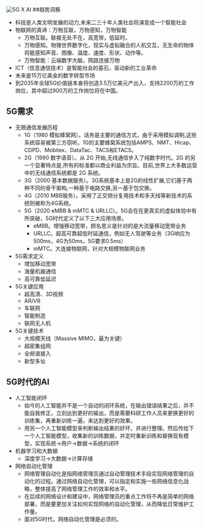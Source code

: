 ![5G X AI](https://ss1.bdstatic.com/70cFuXSh_Q1YnxGkpoWK1HF6hhy/it/u=3881582314,2241540167&fm=26&gp=0.jpg)
##趋势洞察

* 科技是人类文明发展的动力,未来二三十年人类社会将演变成一个智能社会
* 物联网的真谛：万物互联，万物感知，万物智能
    * 万物互联。联接无处不在，高宽带，低延时。
    * 万物感知。物理世界数字化，现实与虚拟融合的人机交互，无生命的物体将能感知声音、图像、温度、速度、形状、动作等。
    * 万物智能：云端数字大脑，网路连接万物
* ICT（信息通信技术）是智能社会的基石，驱动新的工业革命
* 未来是15万亿美金的数字转型市场
* 到2035年全球5G价值链本身将创造3.5万亿美元产出入，支持2200万的工作岗位，其中超过900万的工作岗位将在中国。

## 5G需求
* 无限通信发展历程
	* 1G（1980 模拟蜂窝网）。话务是主要的通信方式，由于采用模拟调制,这些系统容易被第三方窃听。1G的主要蜂窝系统包括AMPS、NMT、Hicap、CDPD、Mobitex、DataTac、TACS和ETACS。
	* 2G（1990 数字语音）。从 2G 开始,无线通信步入了纯数字时代。2G 的另一个显著特点是,所有的标准都以商业利益为宗旨。目前,世界上大多数运营中的无线通信系统都是 2G 系统。
	* 3G（2000 基本数据服务）。3G系统基本上是2G的线性扩展,它们基于两种不同的骨干架构,一种基于电路交换,另一基于包交换。
	* 4G（2010 MBB服务）。采用了正交频分复用技术和多天线等新技术的系统则被称为4G系统。
	* 5G（2020 eMBB & mMTC & URLLC）。5G会在在更真实的虚拟体验中有所突破，5G时代定义了以下三大应用场景。
		* eMBB。增强移动宽带，顾名思义是针对的是大流量移动宽带业务
		* URLLC。超高可靠超低时延通信，例如无人驾驶等业务（3G响应为500ms，4G为50ms，5G要求0.5ms）
		* mMTC。大连接物联网，针对大规模物联网业务
* 5G需求定义
	* 增加移动宽带
	* 海量机器通信
	* 高可靠低延迟
* 5G关键应用
	* 超高清、3D视频
	* AR/VR
	* 车联网
	* 智能制造
	* 联网无人机
* 5G关键技术
    * 大规模天线（Massive MIMO，最为关键）
    * 超密集组网
    * 全频谱接入
    * 新型多址

## 5G时代的AI
* 人工智能闭环
	* 如今的人工智能并不是一个自动的闭环系统，在输出错误结果之后，并不能自我修正，立刻达到更好的输出，而是需要科研工作人员来更换更好的训练集，再重新训练一遍，来达到更好的效果。
	* 用另一个人工智能模型来判断输出结果的好坏，并进行整理。然后传给下一个人工智能模型，收集新的训练数据，并定时重新训练和替换现有模型，实现系统->用户->数据->系统的闭环
* 机器学习和大数据
	* 深度学习->大数据->计算存储
* 网络自动化管理
	* 网络管理自动化是指网络管理员通过自动管理技术手段实现网络管理的自动化的过程。通过网络自动化管理，可以指定和实施一些网络信息化战略，整体提高了网络管理工作的效率和水平。
	* 在后续的网络设计和建设中，网络管理员的重点工作将不再是简单的网络部署，而是要更加关注如何实现网络的自动化管理，从而降低日常维护工作量。
	* 面对5G时代，网络自动化管理是必须的。





